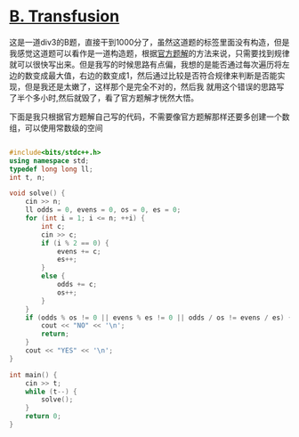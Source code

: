 # [B. Transfusion](https://codeforces.com/contest/2050/problem/B)

这是一道div3的B题，直接干到1000分了，虽然这道题的标签里面没有构造，但是我感觉这道题可以看作是一道构造题，根据[官方题解](https://codeforces.com/blog/entry/137018)的方法来说，只需要找到规律
就可以很快写出来。但是我写的时候思路有点偏，我想的是能否通过每次遍历将左边的数变成最大值，右边的数变成1，然后通过比较是否符合规律来判断是否能实现，但是我还是太嫩了，这样那个是完全不对的，然后我
就用这个错误的思路写了半个多小时,然后就毁了，看了官方题解才恍然大悟。

下面是我只根据官方题解自己写的代码，不需要像官方题解那样还要多创建一个数组，可以使用常数级的空间

```cpp

#include<bits/stdc++.h>
using namespace std;
typedef long long ll;
int t, n;

void solve() {
    cin >> n;
    ll odds = 0, evens = 0, os = 0, es = 0;
    for (int i = 1; i <= n; ++i) {
        int c;
        cin >> c;
        if (i % 2 == 0) {
            evens += c;
            es++;
        }
        else {
            odds += c;
            os++;
        }
    }
    if (odds % os != 0 || evens % es != 0 || odds / os != evens / es) {
        cout << "NO" << '\n';
        return;
    }
    cout << "YES" << '\n';
}

int main() {
    cin >> t;
    while (t--) {
        solve();
    }
    return 0;
}
```
